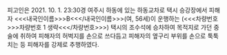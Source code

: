 피고인은 2021. 10. 1. 23:30경 여주시 하동에 있는 하동교차로 택시 승강장에서 피해자 <<<내국인이름>>>B<<</내국인이름>>>(여, 56세)이 운행하는 (<<<차량번호>>>차량번호 1 생략<<</차량번호>>>) 택시의 조수석에 승차하여 목적지로 가던 중 술에 취하여 피해자의 허벅지를 손으로 쓰다듬고 피해자의 옆구리 부위를 손으로 툭툭 치는 등 피해자를 강제로 추행하였다.